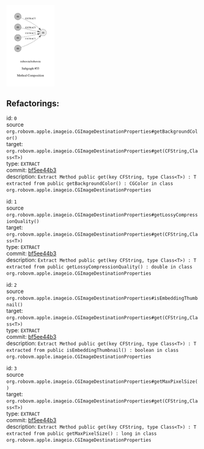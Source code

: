 <img src=subgraph_atomic_55.svg width=25%>

## Refactorings:

id: `0`\
source `org.robovm.apple.imageio.CGImageDestinationProperties#getBackgroundColor()`\
target: `org.robovm.apple.imageio.CGImageDestinationProperties#get(CFString,Class<T>)`\
type: `EXTRACT`\
commit: [bf5ee44b3](https://github.com/robovm/robovm/commit/bf5ee44b3b576e01ab09cae9f50300417b01dc07)\
description: `Extract Method public get(key CFString, type Class<T>) : T extracted from public getBackgroundColor() : CGColor in class org.robovm.apple.imageio.CGImageDestinationProperties`

id: `1`\
source `org.robovm.apple.imageio.CGImageDestinationProperties#getLossyCompressionQuality()`\
target: `org.robovm.apple.imageio.CGImageDestinationProperties#get(CFString,Class<T>)`\
type: `EXTRACT`\
commit: [bf5ee44b3](https://github.com/robovm/robovm/commit/bf5ee44b3b576e01ab09cae9f50300417b01dc07)\
description: `Extract Method public get(key CFString, type Class<T>) : T extracted from public getLossyCompressionQuality() : double in class org.robovm.apple.imageio.CGImageDestinationProperties`

id: `2`\
source `org.robovm.apple.imageio.CGImageDestinationProperties#isEmbeddingThumbnail()`\
target: `org.robovm.apple.imageio.CGImageDestinationProperties#get(CFString,Class<T>)`\
type: `EXTRACT`\
commit: [bf5ee44b3](https://github.com/robovm/robovm/commit/bf5ee44b3b576e01ab09cae9f50300417b01dc07)\
description: `Extract Method public get(key CFString, type Class<T>) : T extracted from public isEmbeddingThumbnail() : boolean in class org.robovm.apple.imageio.CGImageDestinationProperties`

id: `3`\
source `org.robovm.apple.imageio.CGImageDestinationProperties#getMaxPixelSize()`\
target: `org.robovm.apple.imageio.CGImageDestinationProperties#get(CFString,Class<T>)`\
type: `EXTRACT`\
commit: [bf5ee44b3](https://github.com/robovm/robovm/commit/bf5ee44b3b576e01ab09cae9f50300417b01dc07)\
description: `Extract Method public get(key CFString, type Class<T>) : T extracted from public getMaxPixelSize() : long in class org.robovm.apple.imageio.CGImageDestinationProperties`


